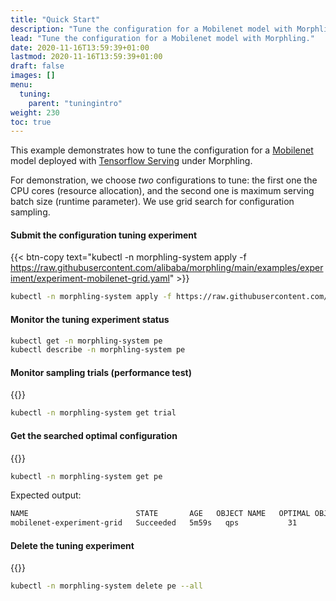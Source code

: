 ```yaml
---
title: "Quick Start"
description: "Tune the configuration for a Mobilenet model with Morphling."
lead: "Tune the configuration for a Mobilenet model with Morphling."
date: 2020-11-16T13:59:39+01:00
lastmod: 2020-11-16T13:59:39+01:00
draft: false
images: []
menu:
  tuning:
    parent: "tuningintro"
weight: 230
toc: true
---
```

This example demonstrates how to tune the configuration for a [Mobilenet](https://www.tensorflow.org/api_docs/python/tf/keras/applications/mobilenet) model deployed with [Tensorflow Serving](https://www.tensorflow.org/tfx/guide/serving) under Morphling.

For demonstration, we choose _two_ configurations to tune:
the first one the CPU cores (resource allocation), and the second one is maximum serving batch size (runtime parameter).
We use grid search for configuration sampling.

#### Submit the configuration tuning experiment

{{< btn-copy  text="kubectl -n morphling-system apply -f https://raw.githubusercontent.com/alibaba/morphling/main/examples/experiment/experiment-mobilenet-grid.yaml" >}}

```bash
kubectl -n morphling-system apply -f https://raw.githubusercontent.com/alibaba/morphling/main/examples/experiment/experiment-mobilenet-grid.yaml
```

#### Monitor the tuning experiment status

```bash
kubectl get -n morphling-system pe
kubectl describe -n morphling-system pe
```

#### Monitor sampling trials (performance test)

{{<btn-copy text="kubectl -n morphling-system get trial">}}

```bash
kubectl -n morphling-system get trial
```

#### Get the searched optimal configuration

{{<btn-copy text="kubectl -n morphling-system get pe">}}

```bash
kubectl -n morphling-system get pe
```

Expected output:

```bash
NAME                        STATE       AGE   OBJECT NAME   OPTIMAL OBJECT VALUE   OPTIMAL PARAMETERS
mobilenet-experiment-grid   Succeeded   5m59s   qps           31                     [map[category:env name:BATCH_SIZE value:2] map[category:resource name:cpu value:2000m] map[category:resource name:memory value:2000Mi]]
```

#### Delete the tuning experiment

{{<btn-copy text="kubectl -n morphling-system delete pe --all">}}

```bash
kubectl -n morphling-system delete pe --all
```
